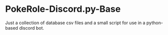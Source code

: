 # PokeRole-Discord.py-Base
Just a collection of database csv files
and a small script for use in a python-based discord bot.
